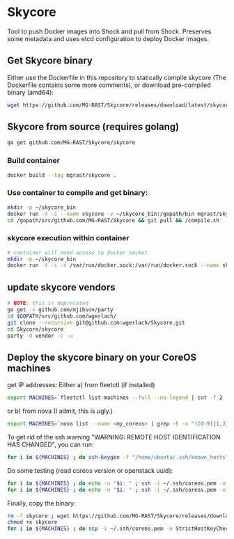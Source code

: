# Skycore

Tool to push Docker images into Shock and pull from Shock. Preserves some metadata and uses etcd configuration to deploy Docker images.

## Get Skycore binary
Either use the Dockerfile in this repository to statically compile skycore (The Dockerfile contains some more comments), or download pre-compiled binary (amd64):

```bash
wget https://github.com/MG-RAST/Skycore/releases/download/latest/skycore
```
## Skycore from source (requires golang)
```bash
go get github.com/MG-RAST/Skycore/skycore
```

### Build container
```bash
docker build --tag mgrast/skycore .
```

### Use container to compile and get binary:
```bash
mkdir -p ~/skycore_bin
docker run -t -i --name skycore -v ~/skycore_bin:/gopath/bin mgrast/skycore bash
cd /gopath/src/github.com/MG-RAST/Skycore && git pull && /compile.sh
```

### skycore execution within container
```bash
# container will need access to docker socket
mkdir -p ~/skycore_bin
docker run -t -i -v /var/run/docker.sock:/var/run/docker.sock --name sky_fac -v ~/skycore_bin:/gopath/bin mgrast/skycore bash
```

## update skycore vendors
```bash
# NOTE: this is deprecated
go get -v github.com/mjibson/party
cd $GOPATH/src/github.com/wgerlach/
git clone --recursive git@github.com:wgerlach/Skycore.git
cd Skycore/skycore
party -d vendor -c -u
```



## Deploy the skycore binary on your CoreOS machines

get IP addresses: Either a) from fleetctl (if installed)
```bash
export MACHINES=`fleetctl list-machines --full --no-legend | cut -f 2 | tr '\n' ' '` ; echo ${MACHINES}
```
or b) from nova (I admit, this is ugly.)
```bash
export MACHINES=`nova list --name <my_coreos> | grep -E -o "([0-9]{1,3}[\.]){3}[0-9]{1,3}" | tr '\n' ' '` ; echo ${MACHINES}
```
To get rid of the ssh warning "WARNING: REMOTE HOST IDENTIFICATION HAS CHANGED", you can run:
```bash
for i in ${MACHINES} ; do ssh-keygen -f "/home/ubuntu/.ssh/known_hosts" -R ${i} ; done
```

Do some testing (read coreos version or openstack uuid):
```bash
for i in ${MACHINES} ; do echo -n "$i: " ; ssh -i ~/.ssh/coreos.pem -o StrictHostKeyChecking=no core@${i} grep PRETTY /etc/os-release  ; done
for i in ${MACHINES} ; do echo -n "$i: " ; ssh -i ~/.ssh/coreos.pem -o StrictHostKeyChecking=no core@${i} curl -s http://169.254.169.254/openstack/2013-10-17/meta_data.json | json_xs | grep uuid  ; done
```

Finally, copy the binary:
```bash
rm -f skycore ; wget https://github.com/MG-RAST/Skycore/releases/download/latest/skycore
chmod +x skycore
for i in ${MACHINES} ; do scp -i ~/.ssh/coreos.pem -o StrictHostKeyChecking=no ./skycore core@${i}: ; done
```

